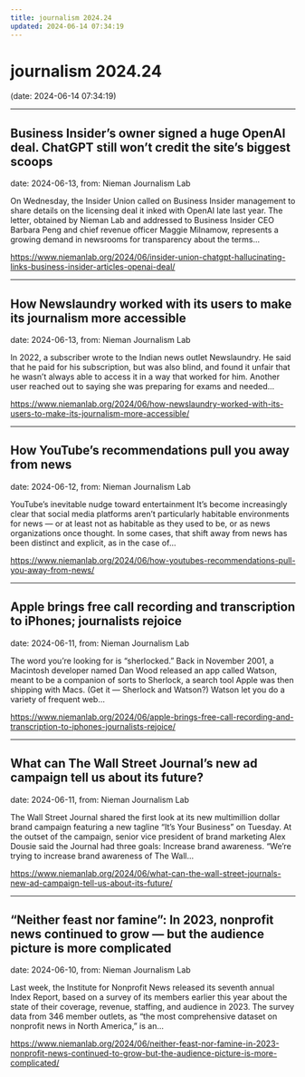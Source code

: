```yaml
---
title: journalism 2024.24
updated: 2024-06-14 07:34:19
---
```


# journalism 2024.24

(date: 2024-06-14 07:34:19)

---

## Business Insider’s owner signed a huge OpenAI deal. ChatGPT still won’t credit the site’s biggest scoops

date: 2024-06-13, from: Nieman Journalism Lab

On Wednesday, the Insider Union called on Business Insider management to share details on the licensing deal it inked with OpenAI late last year. The letter, obtained by Nieman Lab and addressed to Business Insider CEO Barbara Peng and chief revenue officer Maggie Milnamow, represents a growing demand in newsrooms for transparency about the terms... 

<https://www.niemanlab.org/2024/06/insider-union-chatgpt-hallucinating-links-business-insider-articles-openai-deal/>

---

## How Newslaundry worked with its users to make its journalism more accessible

date: 2024-06-13, from: Nieman Journalism Lab

In 2022, a subscriber wrote to the Indian news outlet Newslaundry. He said that he paid for his subscription, but was also blind, and found it unfair that he wasn&#8217;t always able to access it in a way that worked for him. Another user reached out to saying she was preparing for exams and needed... 

<https://www.niemanlab.org/2024/06/how-newslaundry-worked-with-its-users-to-make-its-journalism-more-accessible/>

---

## How YouTube’s recommendations pull you away from news

date: 2024-06-12, from: Nieman Journalism Lab

YouTube&#8217;s inevitable nudge toward entertainment It’s become increasingly clear that social media platforms aren’t particularly habitable environments for news — or at least not as habitable as they used to be, or as news organizations once thought. In some cases, that shift away from news has been distinct and explicit, as in the case of... 

<https://www.niemanlab.org/2024/06/how-youtubes-recommendations-pull-you-away-from-news/>

---

## Apple brings free call recording and transcription to iPhones; journalists rejoice

date: 2024-06-11, from: Nieman Journalism Lab

The word you&#8217;re looking for is &#8220;sherlocked.&#8221; Back in November 2001, a Macintosh developer named Dan Wood released an app called Watson, meant to be a companion of sorts to Sherlock, a search tool Apple was then shipping with Macs. (Get it — Sherlock and Watson?) Watson let you do a variety of frequent web... 

<https://www.niemanlab.org/2024/06/apple-brings-free-call-recording-and-transcription-to-iphones-journalists-rejoice/>

---

## What can The Wall Street Journal’s new ad campaign tell us about its future?

date: 2024-06-11, from: Nieman Journalism Lab

The Wall Street Journal shared the first look at its new multimillion dollar brand campaign featuring a new tagline &#8220;It&#8217;s Your Business&#8221; on Tuesday. At the outset of the campaign, senior vice president of brand marketing Alex Dousie said the Journal had three goals: Increase brand awareness. &#8220;We&#8217;re trying to increase brand awareness of The Wall... 

<https://www.niemanlab.org/2024/06/what-can-the-wall-street-journals-new-ad-campaign-tell-us-about-its-future/>

---

## “Neither feast nor famine”: In 2023, nonprofit news continued to grow — but the audience picture is more complicated

date: 2024-06-10, from: Nieman Journalism Lab

Last week, the Institute for Nonprofit News released its seventh annual Index Report, based on a survey of its members earlier this year about the state of their coverage, revenue, staffing, and audience in 2023. The survey data from 346 member outlets, as “the most comprehensive dataset on nonprofit news in North America,” is an... 

<https://www.niemanlab.org/2024/06/neither-feast-nor-famine-in-2023-nonprofit-news-continued-to-grow-but-the-audience-picture-is-more-complicated/>

